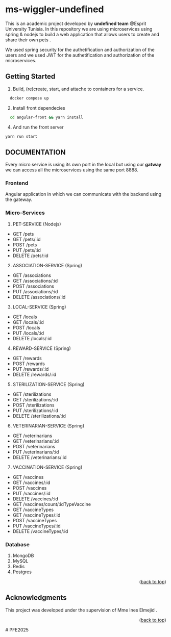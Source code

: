 # ms-wiggler-undefined

<div id="top"></div>

This is an academic project developed by <strong>undefined team</strong> @Esprit University Tunisia.
In this repository we are using microservices using spring & nodejs to build a web application that allows users to create and share their own pets .

We used spring security for the authetification and authorization of the users and we used JWT for the authetification and authorization of the microservices.
## Getting Started

1. Build, (re)create, start, and attache to containers for a service. 
```sh
  docker compose up
  ```
2. Install front dependecies 
```sh
  cd angular-front && yarn install
  ```
4. And run the front server
  ```sh
  yarn run start
  ```

## DOCUMENTATION

Every micro service is using its own port in the local but using our <strong>gatway</strong> we can access all the microservices using the same port 8888.

### Frontend
Angular application in which we can communicate with the backend using the gateway.


### Micro-Services

1. PET-SERVICE (Nodejs)
  - GET /pets
  - GET /pets/:id
  - POST /pets
  - PUT /pets/:id
  - DELETE /pets/:id
2. ASSOCIATION-SERVICE (Spring)
  - GET /associations
  - GET /associations/:id
  - POST /associations
  - PUT /associations/:id
  - DELETE /associations/:id
3. LOCAL-SERVICE (Spring)
  - GET /locals
  - GET /locals/:id
  - POST /locals
  - PUT /locals/:id
  - DELETE /locals/:id
4. REWARD-SERVICE (Spring)
  - GET /rewards
  - POST /rewards
  - PUT /rewards/:id
  - DELETE /rewards/:id
5. STERILIZATION-SERVICE (Spring)
  - GET /sterilizations
  - GET /sterilizations/:id
  - POST /sterilizations
  - PUT /sterilizations/:id
  - DELETE /sterilizations/:id
6. VETERINARIAN-SERVICE (Spring)
  - GET /veterinarians
  - GET /veterinarians/:id
  - POST /veterinarians
  - PUT /veterinarians/:id
  - DELETE /veterinarians/:id
7. VACCINATION-SERVICE (Spring)
  - GET /vaccines
  - GET /vaccines/:id
  - POST /vaccines
  - PUT /vaccines/:id
  - DELETE /vaccines/:id
  - GET /vaccines/count/:idTypeVaccine
  - GET /vaccineTypes
  - GET /vaccineTypes/:id
  - POST /vaccineTypes
  - PUT /vaccineTypes/:id
  - DELETE /vaccineTypes/:id

### Database
1. MongoDB
2. MySQL
3. Redis
4. Postgres

<p align="right">(<a href="#top">back to top</a>)</p>


<!-- ACKNOWLEDGMENTS -->
## Acknowledgments

This project was developed under the supervision of Mme Ines Elmejid . 

<p align="right">(<a href="#top">back to top</a>)</p>
# PFE2025

